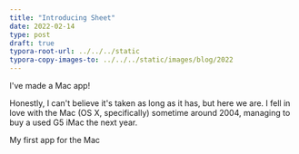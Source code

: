 ```yaml
---
title: "Introducing Sheet"
date: 2022-02-14
type: post
draft: true
typora-root-url: ../../../static
typora-copy-images-to: ../../../static/images/blog/2022
---
```

I've made a Mac app!

Honestly, I can't believe it's taken as long as it has, but here we are. I fell in love with the Mac (OS X, specifically) sometime around 2004, managing to buy a used G5 iMac the next year. 



My first app for the Mac
